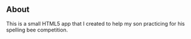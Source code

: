 ## About
This is a small HTML5 app that I created to help my son practicing for his spelling bee competition.